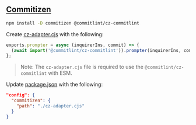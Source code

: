 ## [Commitizen](https://commitizen-tools.github.io/commitizen/)

```bash
npm install -D commitizen @commitlint/cz-commitlint
```

Create [cz-adapter.cjs](../../cz-adapter.cjs) with the following:

```typescript
exports.prompter = async (inquirerIns, commit) => {
  (await import('@commitlint/cz-commitlint')).prompter(inquirerIns, commit);
};
```

> Note: The `cz-adapter.cjs` file is required to use the `@commitlint/cz-commitlint` with ESM.

Update [package.json](../../package.json) with the following:

```json
"config": {
  "commitizen": {
    "path": "./cz-adapter.cjs"
  }
}
```

